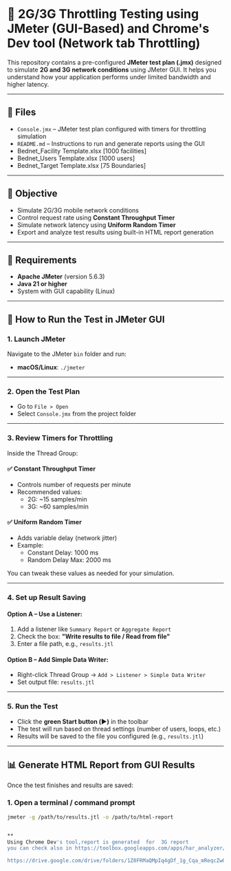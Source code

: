 
# 📶 2G/3G Throttling Testing using JMeter (GUI-Based) and Chrome's Dev tool (Network tab Throttling)

This repository contains a pre-configured **JMeter test plan (.jmx)** designed to simulate **2G and 3G network conditions** using JMeter GUI. It helps you understand how your application performs under limited bandwidth and higher latency.

---

## 📁 Files

- `Console.jmx` – JMeter test plan configured with timers for throttling simulation
- `README.md` – Instructions to run and generate reports using the GUI
- Bednet_Facility Template.xlsx [1000 facilities]
- Bednet_Users Template.xlsx [1000 users]
- Bednet_Target Template.xlsx [75 Boundaries]

---

## 🎯 Objective

- Simulate 2G/3G mobile network conditions
- Control request rate using **Constant Throughput Timer**
- Simulate network latency using **Uniform Random Timer**
- Export and analyze test results using built-in HTML report generation

---

## 🧰 Requirements

- **Apache JMeter** (version 5.6.3)
- **Java 21 or higher**
- System with GUI capability (Linux)

---

## 🧪 How to Run the Test in JMeter GUI

### 1. **Launch JMeter**

Navigate to the JMeter `bin` folder and run:
- **macOS/Linux**: `./jmeter`

---

### 2. **Open the Test Plan**

- Go to `File > Open`
- Select `Console.jmx` from the project folder

---

### 3. **Review Timers for Throttling**

Inside the Thread Group:

#### ✅ Constant Throughput Timer
- Controls number of requests per minute
- Recommended values:
  - 2G: ~15 samples/min
  - 3G: ~60 samples/min

#### ✅ Uniform Random Timer
- Adds variable delay (network jitter)
- Example:
  - Constant Delay: 1000 ms
  - Random Delay Max: 2000 ms

You can tweak these values as needed for your simulation.

---

### 4. **Set up Result Saving**

#### Option A – Use a Listener:
1. Add a listener like `Summary Report` or `Aggregate Report`
2. Check the box: **"Write results to file / Read from file"**
3. Enter a file path, e.g., `results.jtl`

#### Option B – Add Simple Data Writer:
- Right-click Thread Group → `Add > Listener > Simple Data Writer`
- Set output file: `results.jtl`

---

### 5. **Run the Test**

- Click the **green Start button (▶️)** in the toolbar
- The test will run based on thread settings (number of users, loops, etc.)
- Results will be saved to the file you configured (e.g., `results.jtl`)

---

## 📊 Generate HTML Report from GUI Results

Once the test finishes and results are saved:

### 1. Open a terminal / command prompt

```bash
jmeter -g /path/to/results.jtl -o /path/to/html-report


**
Using Chrome Dev's tool,report is generated  for  3G report
you can check also in https://toolbox.googleapps.com/apps/har_analyzer/ by uploading  .har file.**\

https://drive.google.com/drive/folders/1Z0FRMaQMpIq4gDf_1g_Cqa_mReqcZwOf
